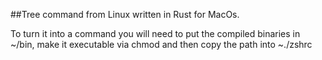 ##Tree command from Linux written in Rust for MacOs.

To turn it into a command you will need to put the compiled binaries in ~/bin, make it executable via chmod and then copy the path into ~./zshrc
